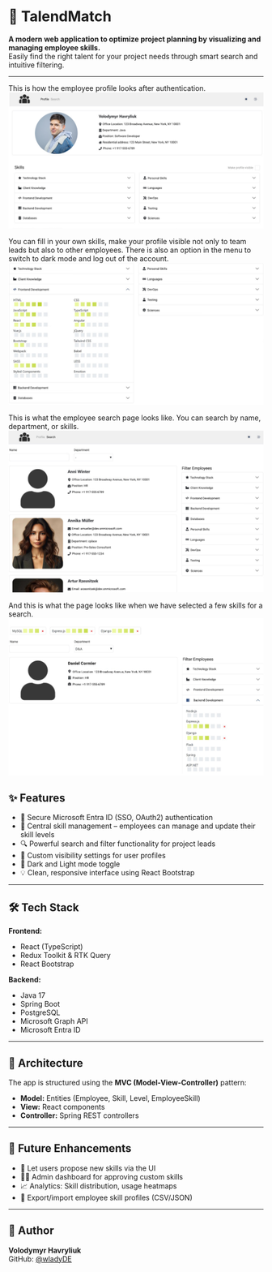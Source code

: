 # 🚀 TalendMatch

**A modern web application to optimize project planning by visualizing and managing employee skills.**  
Easily find the right talent for your project needs through smart search and intuitive filtering.

---

This is how the employee profile looks after authentication.
![Profile page](./frontend/src/img/readme/profile.jpg)

You can fill in your own skills, make your profile visible not only to team leads but also to other employees. There is also an option in the menu to switch to dark mode and log out of the account.
![Profile page](./frontend/src/img/readme/profile2.jpg)

This is what the employee search page looks like. You can search by name, department, or skills.
![Search page](./frontend/src/img/readme/search.png)

And this is what the page looks like when we have selected a few skills for a search.
![Search page](./frontend/src/img/readme/search%20active.jpg)

## ✨ Features

- 🔐 Secure Microsoft Entra ID (SSO, OAuth2) authentication
- 🧠 Central skill management – employees can manage and update their skill levels
- 🔍 Powerful search and filter functionality for project leads
- 🧩 Custom visibility settings for user profiles
- 🌙 Dark and Light mode toggle
- 💡 Clean, responsive interface using React Bootstrap

---
## 🛠️ Tech Stack

**Frontend:**
- React (TypeScript)
- Redux Toolkit & RTK Query
- React Bootstrap

**Backend:**
- Java 17
- Spring Boot
- PostgreSQL
- Microsoft Graph API
- Microsoft Entra ID

---

## 🧩 Architecture

The app is structured using the **MVC (Model-View-Controller)** pattern:

- **Model:** Entities (Employee, Skill, Level, EmployeeSkill)
- **View:** React components 
- **Controller:** Spring REST controllers

---

## 🔮 Future Enhancements

- 📝 Let users propose new skills via the UI
- 🧑‍💼 Admin dashboard for approving custom skills
- 📈 Analytics: Skill distribution, usage heatmaps
- 🔁 Export/import employee skill profiles (CSV/JSON)

---

## 👤 Author

**Volodymyr Havryliuk**  
GitHub: [@wladyDE](https://github.com/wladyDE)  
